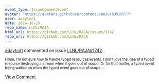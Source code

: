 ```yaml
---
event_type: IssueCommentEvent
avatar: "https://avatars.githubusercontent.com/u/6393677?"
user: adayton1
date: 2024-10-29
repo_name: LLNL/RAJA
html_url: https://github.com/LLNL/RAJA/issues/1742
repo_url: https://github.com/LLNL/RAJA
---
```


<a href='https://github.com/adayton1' target='_blank'>adayton1</a> commented on issue <a href='https://github.com/LLNL/RAJA/issues/1742' target='_blank'>LLNL/RAJA#1742</a>.

<small>Hmm, I'm not sure how to handle typed resources/events. I don't love the idea of a typed resource destroying a stream when it goes out of scope. Or for that matter, a typed event being waited on when the typed event goes out of scope....</small>

<a href='https://github.com/LLNL/RAJA/issues/1742' target='_blank'>View Comment</a>